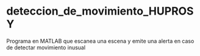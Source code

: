 # deteccion_de_movimiento_HUPROSY
Programa en MATLAB que escanea una escena y emite una alerta en caso de detectar movimiento inusual
